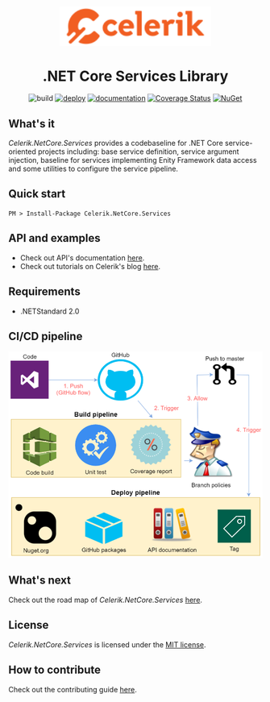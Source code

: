 <div align="center" markdown="1">

<img src="images/celerik.png" alt="Celerik" width="300">

# .NET Core Services Library

![build](https://github.com/celerik/celerik-netcore-services/workflows/build/badge.svg?branch=master&event=push)
[![deploy](https://github.com/celerik/celerik-netcore-services/workflows/deploy/badge.svg)](https://github.com/celerik/celerik-netcore-services/actions?query=workflow%3Adeploy)
[![documentation](https://github.com/celerik/celerik-netcore-services/workflows/documentation/badge.svg)](https://github.com/celerik/celerik-netcore-services/actions?query=workflow%3Adocumentation)
[![Coverage Status](https://coveralls.io/repos/github/celerik/celerik-netcore-services/badge.svg)](https://coveralls.io/github/celerik/celerik-netcore-services)
[![NuGet](https://img.shields.io/nuget/v/Celerik.NetCore.Services.svg)](http://www.nuget.org/packages/Celerik.NetCore.Services/)

</div>

## What's it

*Celerik.NetCore.Services* provides a codebaseline for .NET Core service-oriented projects including: base service definition, service argument injection, baseline for services implementing Enity Framework data access and some utilities to configure the service pipeline.

## Quick start

```
PM > Install-Package Celerik.NetCore.Services
```

## API and examples

 - Check out API's documentation [here](https://celerik.github.io/celerik-netcore-services/api/Celerik.NetCore.Services.html).
 - Check out tutorials on Celerik's blog [here](http://celerik.com).
 
## Requirements
  - .NETStandard 2.0
  
## CI/CD pipeline

<div align="center">
    <img src="images/pipeline.png" alt="CI/CD Pipeline" width="916" />
</div>

## What's next

Check out the road map of *Celerik.NetCore.Services* [here](ROADMAP.md).

## License

*Celerik.NetCore.Services* is licensed under the [MIT license](LICENSE).

## How to contribute
Check out the contributing guide [here](CONTRIBUTING.md).
